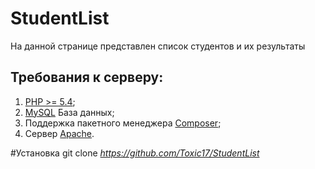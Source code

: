 # StudentList 
На данной странице представлен список студентов и их результаты

## Требования к серверу:
1. [PHP >= 5.4](https://www.php.net/);
2. [MySQL](https://www.mysql.com/downloads/) База данных;
3. Поддержка пакетного менеджера [Composer](https://getcomposer.org/);
4. Сервер [Apache](https://httpd.apache.org/download.cgi).

#Установка
git clone *https://github.com/Toxic17/StudentList*
